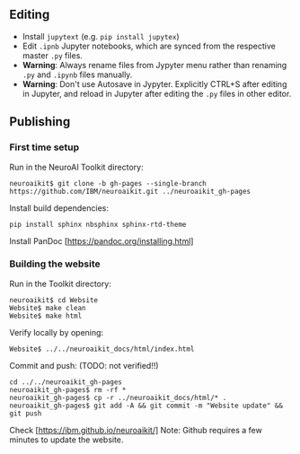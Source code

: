 ## Editing
* Install `jupytext` (e.g. `pip install jupytex`)
* Edit `.ipnb` Jupyter notebooks, which are synced from the respective master `.py` files.
* **Warning**: Always rename files from Jypyter menu rather than renaming `.py` and `.ipynb` files manually.    
* **Warning**: Don't use Autosave in Jypyter. Explicitly CTRL+S after editing in Jupyter, and reload in Jupyter after editing the `.py` files in other editor.

## Publishing

### First time setup
Run in the NeuroAI Toolkit directory:
```
neuroaikit$ git clone -b gh-pages --single-branch https://github.com/IBM/neuroaikit.git ../neuroaikit_gh-pages
```

Install build dependencies:
```
pip install sphinx nbsphinx sphinx-rtd-theme
```

Install PanDoc [https://pandoc.org/installing.html]


### Building the website
Run in the Toolkit directory:
```
neuroaikit$ cd Website
Website$ make clean
Website$ make html
```
Verify locally by opening:
```
Website$ ../../neuroaikit_docs/html/index.html
```

Commit and push: (TODO: not verified!!)
```
cd ../../neuroaikit_gh-pages
neuroaikit_gh-pages$ rm -rf *
neuroaikit_gh-pages$ cp -r ../neuroaikit_docs/html/* . 
neuroaikit_gh-pages$ git add -A && git commit -m "Website update" && git push
```

Check [https://ibm.github.io/neuroaikit/]
Note: Github requires a few minutes to update the website.